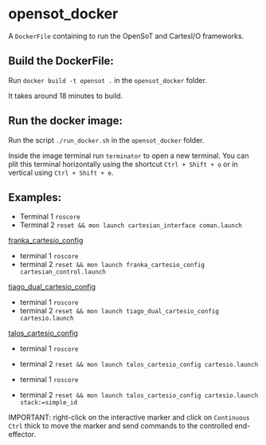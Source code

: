 opensot_docker
==============
A ```DockerFile``` containing  to run the OpenSoT and CartesI/O frameworks.

Build the DockerFile:
--------------------- 
Run ```docker build -t opensot .``` in the ```opensot_docker``` folder.

It takes around 18 minutes to build.

Run the docker image:
----------------------
Run the script ```./run_docker.sh``` in the ```opensot_docker``` folder.

Inside the image terminal run ```terminator``` to open a new terminal. You can plit this terminal horizontally using the shortcut ```Ctrl + Shift + o``` or in vertical using ```Ctrl + Shift + e```.

Examples:
---------
- Terminal 1 ```roscore```
- Terminal 2 ```reset && mon launch cartesian_interface coman.launch```

[franka_cartesio_config](https://github.com/EnricoMingo/franka_cartesio_config)
- terminal 1 ```roscore```
- terminal 2 ```reset && mon launch franka_cartesio_config cartesian_control.launch```

[tiago_dual_cartesio_config](https://github.com/hucebot/tiago_dual_cartesio_config)
- terminal 1 ```roscore```
- terminal 2 ```reset && mon launch tiago_dual_cartesio_config cartesio.launch```

[talos_cartesio_config](https://github.com/hucebot/talos_cartesio_config)
- terminal 1 ```roscore```
- terminal 2 ```reset && mon launch talos_cartesio_config cartesio.launch```

- terminal 1 ```roscore```
- terminal 2 ```reset && mon launch talos_cartesio_config cartesio.launch stack:=simple_id```


IMPORTANT: right-click on the interactive marker and click on ```Continuous Ctrl``` thick to move the marker and send commands to the controlled end-effector.
